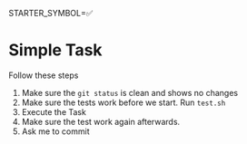 STARTER_SYMBOL=✅

# Simple Task

Follow these steps
1. Make sure the `git status` is clean and shows no changes
1. Make sure the tests work before we start. Run `test.sh`
1. Execute the Task
1. Make sure the test work again afterwards.
1. Ask me to commit